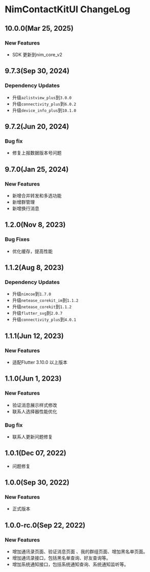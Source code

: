 # NimContactKitUI ChangeLog

## 10.0.0(Mar 25, 2025)

### New Features
* SDK 更新到nim_core_v2

## 9.7.3(Sep 30, 2024)

### Dependency Updates
* 升级`azlistview_plus`到`3.0.0`
* 升级`connectivity_plus`到`6.0.2`
* 升级`device_info_plus`到`10.1.0`

## 9.7.2(Jun 20, 2024)
### Bug fix
* 修复上报数据版本号问题

## 9.7.0(Jan 25, 2024)
### New Features
* 新增合并转发和多选功能
* 新增群管理
* 新增换行消息

## 1.2.0(Nov 8, 2023)
### Bug Fixes
* 优化缓存，提高性能

## 1.1.2(Aug 8, 2023)
### Dependency Updates
* 升级`nimcoe`到`1.7.0`
* 升级`netease_corekit_im`到`1.1.2`
* 升级`netease_corekit`到`1.1.2`
* 升级`flutter_svg`到`2.0.7`
* 升级`connectivity_plus`到`4.0.1`

## 1.1.1(Jun 12, 2023)
### New Features
* 适配Flutter 3.10.0 以上版本

## 1.1.0(Jun 1, 2023)
### New Features
* 验证消息展示样式修改
* 联系人选择器性能优化

### Bug fix
* 联系人更新问题修复

## 1.0.1(Dec 07, 2022)
* 问题修复

## 1.0.0(Sep 30, 2022)
### New Features
* 正式版本

## 1.0.0-rc.0(Sep 22, 2022)
### New Features
* 增加通讯录页面、验证消息页面 、我的群组页面、增加黑名单页面。
* 增加通讯录接口，包括黑名单查询、好友查询等。
* 增加系统通知接口，包括系统通知查询、系统通知监听等。
